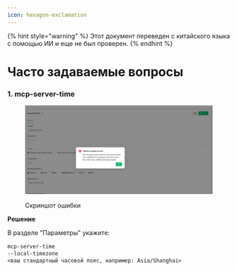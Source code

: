 ```yaml
---
icon: hexagon-exclamation
---
```


{% hint style="warning" %}
Этот документ переведен с китайского языка с помощью ИИ и еще не был проверен.
{% endhint %}

# Часто задаваемые вопросы

### 1. mcp-server-time

<figure><img src="../../.gitbook/assets/telegram-cloud-photo-size-5-6068931438453048569-y.jpg" alt=""><figcaption><p>Скриншот ошибки</p></figcaption></figure>

**Решение**  

В разделе "Параметры" укажите:

```
mcp-server-time
--local-timezone
<ваш стандартный часовой пояс, например: Asia/Shanghai>
```